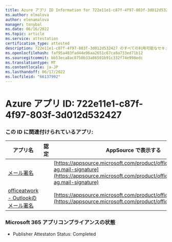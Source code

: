 ```yaml
---
title: Azure アプリ ID Information for 722e11e1-c87f-4f97-803f-3d012d532427
ms.author: elmalova
author: elenamalova
manager: tonybal
ms.date: 06/16/2022
ms.topic: article
ms.service: attestation
certification_type: attested
description: 722e11e1-c87f-4f97-803f-3d012d532427 のすべての利用可能なセキュリティとコンプライアンス情報。
ms.openlocfilehash: faf95a403fad44e96aa2651c67ca9a733ed71b12
ms.sourcegitcommit: bb53eca8ac8750b33a86501b91c332f74e998edc
ms.translationtype: MT
ms.contentlocale: ja-JP
ms.lasthandoff: 06/17/2022
ms.locfileid: "66137992"
---
```

# <a name="azure-app-id-722e11e1-c87f-4f97-803f-3d012d532427"></a>Azure アプリ ID: 722e11e1-c87f-4f97-803f-3d012d532427


### <a name="apps-associated-with-this-id"></a>この ID に関連付けられているアプリ:
| **アプリ名** | **認定** | **AppSource で表示する** |
|--------------|---------------|-----------------------|
| [メール署名](../forward/officeatwork-ag.mail-signature.md) |  | [https://appsource.microsoft.com/product/office/officeatwork-ag.mail-signature](https://appsource.microsoft.com/product/office/officeatwork-ag.mail-signature) |
| [officeatwork - Outlookのメール署名](../forward/WA200003062.md) |  | [https://appsource.microsoft.com/product/office/WA200003062](https://appsource.microsoft.com/product/office/WA200003062) |

### <a name="microsoft-365-app-compliance-status"></a>Microsoft 365 アプリコンプライアンスの状態
- Publisher Attestaton Status: Completed

